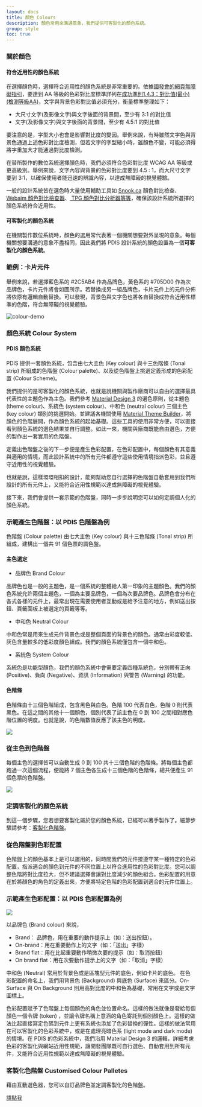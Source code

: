 ```yaml
---
layout: docs
title: 顏色 Colours
description: 顏色常用來溝通意象，我們提供可客製化的顏色系統。
group: style
toc: true
---
```


### 關於顏色

#### 符合近用性的顏色系統

在選擇顏色時，選擇符合近用性的顏色系統是非常重要的。依據<a href="https://accessibility.ncc.gov.tw/Home/Info">國發會的網頁無障礙指引</a>，要達到 AA 等級的色彩對比度標準詳列在<a href="https://accessibility.ncc.gov.tw/Accessible/Detail/4461?Category=68#1.4.3">成功準則1.4.3：對比值(最小) (檢測等級AA)</a>，文字與背景色彩對比值必須充分，衡量標準整理如下：

- 大尺寸文字(及影像文字)與文字後面的背景間，至少有 3:1 的對比值
- 文字(及影像文字)與文字後面的背景間，至少有 4.5:1 的對比值

要注意的是，字型大小也會是影響對比度的變因。舉例來說，有時雖然文字色與背景色通過上述色彩對比度檢測，但若文字的字型縮小時，雖顏色不變，可能必須得將字重加大才能通過對比度檢測。

在替所製作的數位系統選擇顏色時，我們必須符合色彩對比度 WCAG AA 等級或更高級別。舉例來說，文字內容與背景的色彩對比度要到 4.5 : 1，而大尺寸文字要到 3:1，以確保使用者能迅速的辨識內容，以達成無障礙的視覺體驗。

一般的設計系統皆在選色時大量使用輔助工具如 <a href="https://snook.ca/technical/colour_contrast/colour.html#fg=33FF33,bg=333333">Snook.ca</a> 顏色對比檢查、<a href="https://webaim.org/resources/contrastchecker/">Webaim 顏色對比檢查器</a>、<a href="https://www.tpgi.com/color-contrast-checker/"> TPG 顏色對比分析器等等</a>，確保該設計系統所選擇的顏色系統符合近用性。

#### 可客製化的顏色系統

在機關製作數位系統時，顏色的選用常代表著一個機關想要對外呈現的意象。每個機關想要溝通的意象不盡相同，因此我們將 PDIS 設計系統的顏色設置為一個**可客製化的顏色系統**。

### 範例：卡片元件

舉例來說，若選擇藍色系的 #2C5AB4 作為品牌色，黃色系的 #705D00 作為次品牌色，卡片元件將會如圖所示。若替換成另一組品牌色，卡片元件上的元件分佈將依原有邏輯自動替換。可以發現，背景色與文字色也將各自替換成符合近用性標準的色階，符合無障礙的視覺體驗。

<img class="img-fluid" src="/docs/5.1/assets/img/colour-demo.png" alt="colour-demo">

### 顏色系統 Colour System

#### PDIS 顏色系統

PDIS 提供一套顏色系統，包含由七大主色 (Key colour) 與十三色階條 (Tonal strip) 所組成的色階盤 (Colour palette)、以及從色階盤上挑選定義形成的色彩配置 (Colour Scheme)。

我們提供的是可客製化的顏色系統，也就是說機關與製作廠商可以自由的選擇最具代表性的主題色作為主色。我們參考 <a href="https://m3.material.io/">Material Design 3</a> 的選色原則，從主題色 (theme colour)、系統色 (system colour)、中和色 (neutral colour) 三個主色 (key colour) 類別的挑選開始。並建議各機關使用 <a href="https://material-foundation.github.io/material-theme-builder/#/custom">Material Theme Builder</a>，將顏色的色階展開，作為顏色系統的起始基礎。這些工具的使用非常方便，可以直接看到顏色系統的選色結果並自行調整。如此一來，機關與廠商既能自由選色，方便的製作出一套實用的色階盤。

定義出色階盤之後的下一步便是產生色彩配置，在色彩配置中，每個顏色有其意義與適用的情境，而此設計系統中的所有元件都遵守這些使用情境指派色彩，並且遵守近用性的視覺體驗。

也就是說，這樣環環相扣的設計，能夠幫助您自行選擇的色階盤自動套用到我們所設計的所有元件上，又能符合近用性規範以達成無障礙的視覺體驗。

接下來，我們會提供一套示範的色階盤，同時一步步說明您可以如何定調個人化的顏色系統。

### 示範產生色階盤：以 PDIS 色階盤為例

色階盤 (Colour palette) 由七大主色 (Key colour) 與十三色階條 (Tonal strip) 所組成，建構出一個共 91 個色票的調色盤。

#### 主色選定

- 品牌色 Brand Colour

品牌色也是一般的主題色，是一個系統的整體給人第一印象的主題顏色。我們的顏色系統允許兩個主題色，一個為主要品牌色，一個為次要品牌色。品牌色會分布在各式各樣的元件上，最常出現在需要使用者互動或是給予注意的地方，例如送出按鈕、頁籤面板上被選定的頁籤等等。

- 中和色 Neutral Colour

中和色常是用來生成元件背景色或是整個頁面的背景色的顏色。通常由彩度較低、灰色含量較多的低彩度顏色組成。我們的顏色系統僅包含一個中和色。

- 系統色 System Colour

系統色是功能型顏色，我們的顏色系統中會需要定義四種系統色，分別帶有正向 (Positive)、負向 (Negative)、資訊 (Information) 與警告 (Warning) 的功能。

#### 色階條

色階條由十三個色階組成，包含黑色與白色。色階 100 代表白色，色階 0 則代表黑色。在這之間的其他十一個顏色，個別代表了該主色在 0 到 100 之間相對應色階位置的明度。也就是說，的色階數值反應了該主色的明度。

<img class="img-fluid" src="/docs/5.1/assets/img/palette.png">

### 從主色到色階盤

每個主色的選擇皆可以自動生成 0 到 100 共十三個色階的色階條。將每個主色都跑過一次這個流程，便能將 7 個主色各生成十三個色階的色階條，總共便產生 91 個色票的色階盤。

<img class="img-fluid" src="/docs/5.1/assets/img/Colour-Palettes.png">

### 定調客製化的顏色系統

到這一個步驟，您若想要客製化屬於您的顏色系統，已經可以著手製作了。細節步驟請參考：<a href="https://color.pdis.tw">客製化色階盤</a>。

### 從色階盤到色彩配置

色階盤上的顏色基本上是可以運用的，同時間我們的元件接遵守某一種特定的色彩配置，指派適合的顏色到元件的不同位置上以符合進用性的色彩對比度。您可以調整色階將對比度拉大，但不建議選擇會讓對比度減少的顏色組合。色彩配置的用意在於將顏色的角色的定義出來，方便將特定色階的色彩配置到適合的元件位置上。

### 示範產生色彩配置：以 PDIS 色彩配置為例

<img class="img-fluid" src="/docs/5.1/assets/img/color-schemes.png">

以品牌色 (Brand colour) 來說，

- Brand： 品牌色，用在重要的動作提示上（如：送出按鈕）。
- On-brand：用在重要動作上的文字（如：「送出」字樣）
- Brand flat：用在比起重要動作稍微次要的提示（如：取消按鈕）
- On brand flat：用在次要動作提示上的文字（如：「取消」字樣） 

中和色 (Neutral) 常用於背景色或是區塊型元件的底色，例如卡片的底色。 在色彩配置的命名上，我們用背景色 (Background) 與底色 (Surface) 來區分。On-Surface 與 On Background 則用高對比度的中和色為基礎，常用在文字或是文字圖標上。

色彩配置賦予了色階盤上每個顏色的角色並位置命名。這樣的做法就像是發給每個顏色一個令牌 (token) ，並讓令牌名稱上意涵的角色寄託到個別顏色上。這樣的做法比起直接寫定色碼到元件上更有系統也添加了色彩替換的彈性。這樣的做法常用在可以客製化的色彩系統中，或是在處理亮暗色系 (light mode and dark mode) 的情境。在 PDIS 的色彩系統中，我們沿用 Material Design 3 的邏輯，詳細考慮色彩的客製化與網站近用性規範，讓開發團隊既可自行選色、自動套用到所有元件，又能符合近用性規範以達成無障礙的視覺體驗。

### 客製化色階盤 Customised Colour Palletes

藉由互動選色器，您可以自訂品牌色並定調客製化的色階盤。

<a href="https://color.pdis.tw">請點我</a>